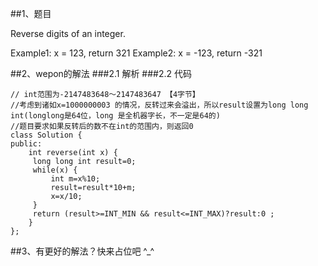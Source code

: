 ##1、题目

Reverse digits of an integer.

Example1: x = 123, return 321
Example2: x = -123, return -321 

##2、wepon的解法
###2.1 解析
###2.2 代码


    // int范围为-2147483648～2147483647 【4字节】
    //考虑到诸如x=1000000003 的情况，反转过来会溢出，所以result设置为long long int(longlong是64位，long 是全机器字长，不一定是64的)
    //题目要求如果反转后的数不在int的范围内，则返回0
    class Solution {
    public:
        int reverse(int x) { 
         long long int result=0; 
         while(x) {
             int m=x%10;
             result=result*10+m;
             x=x/10;
         }
         return (result>=INT_MIN && result<=INT_MAX)?result:0 ;
        }
    };
    
##3、有更好的解法？快来占位吧 ^_^